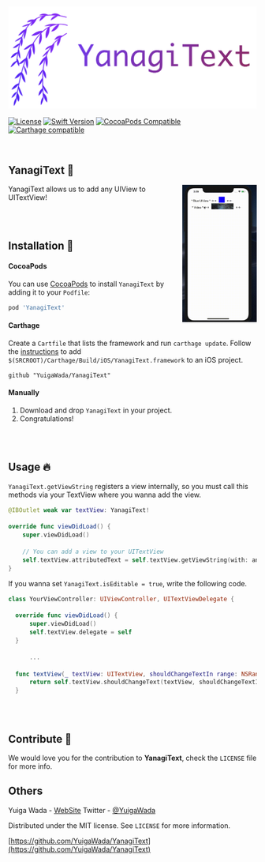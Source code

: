 <img src="Resources/Logo.png">

[![License][license-image]][license-url]
[![Swift Version][swift-image]][swift-url]
[![CocoaPods Compatible](https://img.shields.io/cocoapods/v/EZSwiftExtensions.svg)](https://img.shields.io/cocoapods/v/LFAlertController.svg)
[![Carthage compatible](https://img.shields.io/badge/Carthage-compatible-4BC51D.svg?style=flat)](https://github.com/Carthage/Carthage)

<br>

## YanagiText 🌿

<img align="right" src="Resources/Demo.gif" width=30%>

YanagiText allows us to add any UIView to UITextView!

<br><br>

## Installation 📒

#### CocoaPods
You can use [CocoaPods](http://cocoapods.org/) to install `YanagiText` by adding it to your `Podfile`:

```ruby
pod 'YanagiText'
```

#### Carthage
Create a `Cartfile` that lists the framework and run `carthage update`. Follow the [instructions](https://github.com/Carthage/Carthage#if-youre-building-for-ios) to add `$(SRCROOT)/Carthage/Build/iOS/YanagiText.framework` to an iOS project.

```
github "YuigaWada/YanagiText"
```

#### Manually
1. Download and drop ```YanagiText``` in your project.  
2. Congratulations!  

<br><br>

## Usage 🔥

```YanagiText.getViewString``` registers a view internally, so you must call this methods via your TextView where you wanna add the view.

```swift
@IBOutlet weak var textView: YanagiText!

override func viewDidLoad() {
    super.viewDidLoad()

    // You can add a view to your UITextView
    self.textView.attributedText = self.textView.getViewString(with: anyView, size: anyView.frame.size)
}
```


If you wanna set ```YanagiText.isEditable = true```, write the following code.

```swift
class YourViewController: UIViewController, UITextViewDelegate {

  override func viewDidLoad() {
      super.viewDidLoad()
      self.textView.delegate = self
  }

      ...

  func textView(_ textView: UITextView, shouldChangeTextIn range: NSRange, replacementText text: String) -> Bool {
      return self.textView.shouldChangeText(textView, shouldChangeTextIn: range, replacementText: text)
  }

```

<br><br>

## Contribute 👨

We would love you for the contribution to **YanagiText**, check the ``LICENSE`` file for more info.



## Others

Yuiga Wada -  [WebSite](https://yuiga.dev)
Twitter         - [@YuigaWada](https://twitter.com/YuigaWada)





Distributed under the MIT license. See ``LICENSE`` for more information.

[https://github.com/YuigaWada/YanagiText](https://github.com/YuigaWada/YanagiText)




[swift-image]:https://img.shields.io/badge/swift-5.0-orange.svg
[swift-url]: https://swift.org/
[license-image]: https://img.shields.io/badge/License-MIT-blue.svg
[license-url]: LICENSE
[codebeat-image]: https://codebeat.co/badges/c19b47ea-2f9d-45df-8458-b2d952fe9dad
[codebeat-url]: https://codebeat.co/projects/github-com-vsouza-awesomeios-com
